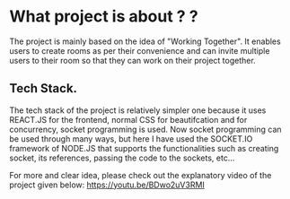 # What project is about ? ?

The project is mainly based on the idea of "Working Together".
It enables users to create rooms as per their convenience and can invite multiple users to their room so that they can work on their project together. 

## Tech Stack.

The tech stack of the project is relatively simpler one because it uses REACT.JS for the frontend, normal CSS for beautifcation and for concurrency, socket programming is used.
Now socket programming can be used through many ways, but here I have used the SOCKET.IO framework of NODE.JS that supports the functionalities such as creating socket, its references, passing the code to the sockets, etc...

For more and clear idea, please check out the explanatory video of the project given below:
https://youtu.be/BDwo2uV3RMI
